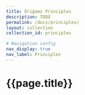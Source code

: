 ```yaml
---
title: Origami Principles
description: TODO
permalink: /docs/principles/
layout: collection
collection_id: principles

# Navigation config
nav_display: true
nav_label: Principles
---
```



# {{page.title}}
